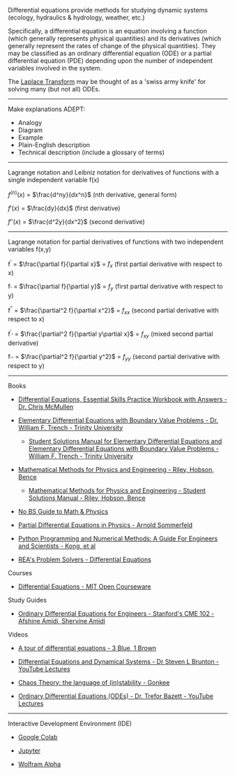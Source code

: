 Differential equations provide methods for studying dynamic systems (ecology, hydraulics & hydrology, weather, etc.)

Specifically, a differential equation is an equation involving a function (which generally represents physical quantities) and its derivatives (which generally represent the rates of change of the physical quantities). They may be classified as an ordinary differential equation (ODE) or a partial differential equation (PDE) depending upon the number of independent variables involved in the system.

The [Laplace Transform](https://mathworld.wolfram.com/LaplaceTransform.html) may be thought of as a 'swiss army knife' for solving many (but not all) ODEs. 

_ _ _ _ 

Make explanations ADEPT:
* Analogy
* Diagram
* Example
* Plain-English description
* Technical description (include a glossary of terms)

- - - -

Lagrange notation and Leibniz notation for derivatives of functions with a single independent variable f(x)

$f^{(n)}(x)$ = $\frac{d^ny}{dx^n}$ (nth derivative, general form)

$f'(x)$ = $\frac{dy}{dx}$ (first derivative)

$f''(x)$ = $\frac{d^2y}{dx^2}$ (second derivative)

- - - -

Lagrange notation for partial derivatives of functions with two independent variables f(x,y)

f<sup>′</sup> = $\frac{\partial f}{\partial x}$ = $f_x$ (first partial derivative with respect to x)

f<sub>'</sub> = $\frac{\partial f}{\partial y}$ = $f_y$ (first partial derivative with respect to y)

f<sup>′′</sup> = $\frac{\partial^2 f}{\partial x^2}$ = $f_{xx}$ (second partial derivative with respect to x)

f<sup>′</sup><sub>'</sub> = $\frac{\partial^2 f}{\partial y\partial x}$ = $f_{xy}$ (mixed second partial derivative)

f<sub>''</sub> = $\frac{\partial^2 f}{\partial y^2}$ = $f_{yy}$ (second partial derivative with respect to y)

- - - -

Books

* [Differential Equations, Essential Skills Practice Workbook with Answers - Dr. Chris McMullen](https://www.goodreads.com/book/show/63317661-differential-equations-essential-skills-practice-workbook-with-answers)

* [Elementary Differential Equations with Boundary Value Problems - Dr. William F. Trench - Trinity University](https://digitalcommons.trinity.edu/mono/9/)

  * [Student Solutions Manual for Elementary Differential Equations and Elementary Differential Equations with Boundary Value Problems - William F. Trench - Trinity University](https://digitalcommons.trinity.edu/mono/10/)

* [Mathematical Methods for Physics and Engineering - Riley, Hobson, Bence](https://www.cambridge.org/core/books/mathematical-methods-for-physics-and-engineering/911A43AE1CF224743D32707FCC4AE0EB)

   * [Mathematical Methods for Physics and Engineering - Student Solutions Manual - Riley, Hobson, Bence](https://www.cambridge.org/highereducation/books/student-solution-manual-for-mathematical-methods-for-physics-and-engineering-third-edition/1D37BB529AEA8F3DA59E31EC7C7039C0?chapterId=CBO9780511816130A009#contents)

* [No BS Guide to Math & Physics](https://minireference.com)

* [Partial Differential Equations in Physics - Arnold Sommerfeld](https://math.unm.edu/~vageli/courses/Ma466/notes1/466/Sommerfeld.pdf)

* [Python Programming and Numerical Methods: A Guide For Engineers and Scientists - Kong, et al](https://pythonnumericalmethods.berkeley.edu/notebooks/Index.html)

* [REA's Problem Solvers - Differential Equations](https://books.google.com/books/about/The_Differential_Equations_Problem_Solve.html?id=fROsQofvBzAC)

Courses

* [Differential Equations - MIT Open Courseware](https://ocw.mit.edu/courses/18-03sc-differential-equations-fall-2011/)

Study Guides

* [Ordinary Differential Equations for Engineers - Stanford's CME 102 - Afshine Amidi, Shervine Amidi](https://stanford.edu/~shervine/teaching/cme-102/)

Videos

* [A tour of differential equations - 3 Blue, 1 Brown](https://www.3blue1brown.com/topics/differential-equations)

* [Differential Equations and Dynamical Systems - Dr Steven L Brunton - YouTube Lectures](https://www.youtube.com/playlist?list=PLMrJAkhIeNNTYaOnVI3QpH7jgULnAmvPA)

* [Chaos Theory: the language of (in)stability - Gonkee](https://youtu.be/uzJXeluCKMs?si=9QfPoEloXSgbQn3r)

* [Ordinary Differential Equations (ODEs) - Dr. Trefor Bazett - YouTube Lectures](https://youtube.com/playlist?list=PLHXZ9OQGMqxde-SlgmWlCmNHroIWtujBw&si=4jmJGatJeu4eLAgD)

- - - -

Interactive Development Environment (IDE)

* [Google Colab](https://colab.research.google.com)

* [Jupyter](https://jupyter.org)

* [Wolfram Alpha](https://www.wolframalpha.com)


